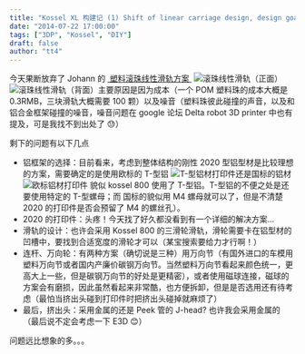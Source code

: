 ```yaml
---
title: "Kossel XL 构建记 (1) Shift of linear carriage design, design goals"
date: "2014-07-22 17:00:00"
tags: ["3DP", "Kossel", "DIY"]
draft: false
author: "tt4"
---
```


今天果断放弃了 Johann 的 [ 塑料滚珠线性滑轨方案 ][1] ![][image-1]  ![][image-2]主要原因是因为成本（一个 POM 塑料珠的成本大概是 0.3RMB，三块滑轨大概需要 100 颗）以及噪音（塑料珠彼此碰撞的声音，以及和铝合金框架碰撞的噪音，噪音问题在 google 论坛 Delta robot 3D printer 中也有提及，可是我找不到出处了 😓）

剩下的问题有以下几点

* 铝框架的选择：目前看来，考虑到整体结构的刚性 2020 型铝型材是比较理想的方案，需要确定的是使用欧标的 T-型铝 ![][image-3]还是国标的铝材 ![][2] 貌似 kossel 800 使用了 T-型铝。T-型铝的不便之处是还要使用特定的 T-型螺母；而 国标的貌似用 M4 螺母就可以了，但是不清楚 2020 的打印件是否会预留了 M4 的螺丝孔）。
* 2020 的打印件：头疼！今天找了好久都没看到有一个详细的解决方案...
* 滑轨的设计：也许会采用 Kossel 800 的三滑轮滑轨，滑轮需要卡在铝型材的凹槽中，要找到合适宽度的滑轮才可以（某宝搜索要给力才行啊！）
* 连杆、万向轮：有两种方案（确切说是三种）用万向节（有国外进口的车模用塑料万向节或者国内产廉价碳钢万向节。当然塑料万向节看起来颜色统一，更高大上一些，但是碳钢万向节的好处是更精密），或者使用磁球连接，磁球的方案会有磨损，因此虽然看起来非常酷，也方便拆卸，但是是否选用还有待考虑（最怕当挤出头碰到打印件时把挤出头碰掉就麻烦了）
* 最后，挤出头：采用金属的还是 Peek 管的 J-head? 也许我会采用金属的（最后说不定会考虑一下 E3D 😊）

问题远比想象的多。。。



[1]:	https://github.com/jcrocholl/recirculating "recirculating"
[2]:	/3DP/_images/DSC00375.jpg "欧标铝材打印件"

[image-1]:	/3DP/_images/DSC00372.jpg "滚珠线性滑轨（正面）"
[image-2]:	/3DP/_images/DSC00373.jpg "滚珠线性滑轨（背面）"
[image-3]:	/3DP/_images/DSC00374.jpg "T-型铝材打印件"
